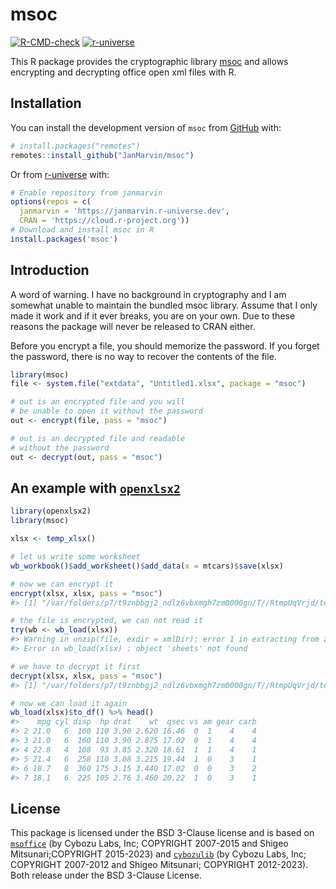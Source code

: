 
<!-- README.md is generated from README.Rmd. Please edit that file -->

# msoc

<!-- badges: start -->

[![R-CMD-check](https://github.com/JanMarvin/msoc/workflows/R-CMD-check/badge.svg)](https://github.com/JanMarvin/msoc/actions)
[![r-universe](https://janmarvin.r-universe.dev/badges/msoc)](https://janmarvin.r-universe.dev/msoc)
<!-- badges: end -->

This R package provides the cryptographic library
[msoc](https://github.com/herumi/msoffice) and allows encrypting and
decrypting office open xml files with R.

## Installation

You can install the development version of `msoc` from
[GitHub](https://github.com/) with:

``` r
# install.packages("remotes")
remotes::install_github("JanMarvin/msoc")
```

Or from [r-universe](https://r-universe.dev/) with:

``` r
# Enable repository from janmarvin
options(repos = c(
  janmarvin = 'https://janmarvin.r-universe.dev',
  CRAN = 'https://cloud.r-project.org'))
# Download and install msoc in R
install.packages('msoc')
```

## Introduction

A word of warning. I have no background in cryptography and I am
somewhat unable to maintain the bundled msoc library. Assume that I only
made it work and if it ever breaks, you are on your own. Due to these
reasons the package will never be released to CRAN either.

Before you encrypt a file, you should memorize the password. If you
forget the password, there is no way to recover the contents of the
file.

``` r
library(msoc)
file <- system.file("extdata", "Untitled1.xlsx", package = "msoc")

# out is an encrypted file and you will 
# be unable to open it without the password
out <- encrypt(file, pass = "msoc")

# out is an decrypted file and readable
# without the password
out <- decrypt(out, pass = "msoc")
```

## An example with [`openxlsx2`](https://github.com/JanMarvin/openxlsx2)

``` r
library(openxlsx2)
library(msoc)

xlsx <- temp_xlsx()

# let us write some worksheet
wb_workbook()$add_worksheet()$add_data(x = mtcars)$save(xlsx)

# now we can encrypt it
encrypt(xlsx, xlsx, pass = "msoc")
#> [1] "/var/folders/p7/t9znbbgj2_ndlz6vbxmgh7zm0000gn/T//RtmpUqVrjd/temp_xlsx_a36178fd886b.xlsx"

# the file is encrypted, we can not read it
try(wb <- wb_load(xlsx))
#> Warning in unzip(file, exdir = xmlDir): error 1 in extracting from zip file
#> Error in wb_load(xlsx) : object 'sheets' not found

# we have to decrypt it first
decrypt(xlsx, xlsx, pass = "msoc")
#> [1] "/var/folders/p7/t9znbbgj2_ndlz6vbxmgh7zm0000gn/T//RtmpUqVrjd/temp_xlsx_a36178fd886b.xlsx"

# now we can load it again
wb_load(xlsx)$to_df() %>% head()
#>    mpg cyl disp  hp drat    wt  qsec vs am gear carb
#> 2 21.0   6  160 110 3.90 2.620 16.46  0  1    4    4
#> 3 21.0   6  160 110 3.90 2.875 17.02  0  1    4    4
#> 4 22.8   4  108  93 3.85 2.320 18.61  1  1    4    1
#> 5 21.4   6  258 110 3.08 3.215 19.44  1  0    3    1
#> 6 18.7   8  360 175 3.15 3.440 17.02  0  0    3    2
#> 7 18.1   6  225 105 2.76 3.460 20.22  1  0    3    1
```

## License

This package is licensed under the BSD 3-Clause license and is based on
[`msoffice`](https://github.com/herumi/msoffice) (by Cybozu Labs, Inc;
COPYRIGHT 2007-2015 and Shigeo Mitsunari;COPYRIGHT 2015-2023) and
[`cybozulib`](https://github.com/herumi/cybozulib) (by Cybozu Labs, Inc;
COPYRIGHT 2007-2012 and Shigeo Mitsunari; COPYRIGHT 2012-2023). Both
release under the BSD 3-Clause License.

